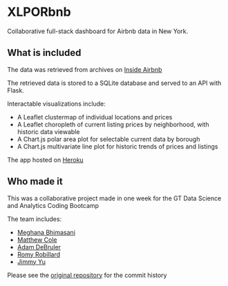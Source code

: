 # XLPORbnb
Collaborative full-stack dashboard for Airbnb data in New York.

## What is included
The data was retrieved from archives on [Inside Airbnb](http://insideairbnb.com/get-the-data.html)

The retrieved data is stored to a SQLite database and served to an API with Flask.

Interactable visualizations include:
- A Leaflet clustermap of individual locations and prices
- A Leaflet choropleth of current listing prices by neighborhood, with historic data viewable
- A Chart.js polar area plot for selectable current data by borough
- A Chart.js multivariate line plot for historic trends of prices and listings

The app hosted on [Heroku](http://xplorbnb.herokuapp.com/)

## Who made it
This was a collaborative project made in one week for the GT Data Science and Analytics Coding Bootcamp

The team includes:
- [Meghana Bhimasani](https://github.com/mbhimasani)
- [Matthew Cole](https://github.com/matthewcoleka)
- [Adam DeBruler](https://github.com/Adebruler)
- [Romy Robillard](https://github.com/RomyRobi)
- [Jimmy Yu](https://github.com/minqiuyu)

Please see the [original repository](https://github.com/RomyRobi/Project-2) for the commit history
